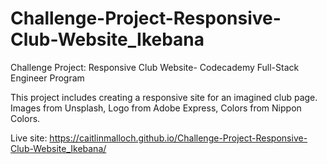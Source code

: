 # Challenge-Project-Responsive-Club-Website_Ikebana
Challenge Project: Responsive Club Website- Codecademy Full-Stack Engineer Program


This project includes creating a responsive site for an imagined club page. 
Images from Unsplash, Logo from Adobe Express, Colors from Nippon Colors. 

Live site: https://caitlinmalloch.github.io/Challenge-Project-Responsive-Club-Website_Ikebana/
